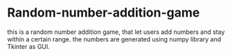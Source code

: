 # Random-number-addition-game
this is a random number addition game, that let users add numbers and stay within a certain range. the numbers are generated using numpy library and Tkinter as GUI.
